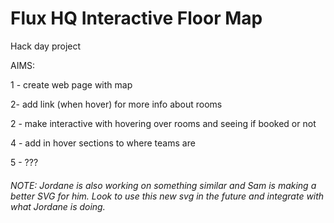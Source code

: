 # Flux HQ Interactive Floor Map

Hack day project

AIMS:

1 - create web page with map

2- add link (when hover) for more info about rooms

2 - make interactive with hovering over rooms and seeing if booked or not

4 - add in hover sections to where teams are

5 - ???

###### NOTE: Jordane is also working on something similar and Sam is making a better SVG for him. Look to use this new svg in the future and integrate with what Jordane is doing.

